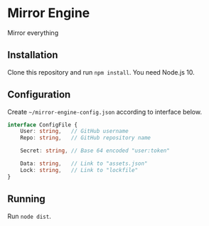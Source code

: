 # Mirror Engine

Mirror everything

## Installation

Clone this repository and run `npm install`. You need Node.js 10.

## Configuration

Create `~/mirror-engine-config.json` according to interface below.

```TypeScript
interface ConfigFile {
    User: string,   // GitHub username
    Repo: string,   // GitHub repository name

    Secret: string, // Base 64 encoded "user:token"

    Data: string,   // Link to "assets.json"
    Lock: string,   // Link to "lockfile"
}
```

## Running

Run `node dist`.
